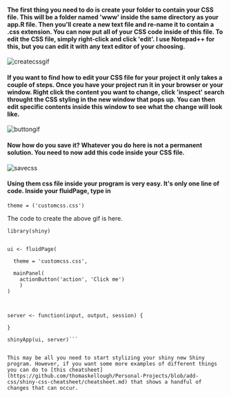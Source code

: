 #### The first thing you need to do is create your folder to contain your CSS file. This will be a folder named 'www' inside the same directory as your app.R file. Then you'll create a new text file and re-name it to contain a .css extension. You can now put all of your CSS code inside of this file. To edit the CSS file, simply right-click and click 'edit'. I use Notepad++ for this, but you can edit it with any text editor of your choosing. 

![createcssgif](https://user-images.githubusercontent.com/41200583/44587595-0a455f00-a779-11e8-8e17-e53ba567ccf4.gif)

#### If you want to find how to edit your CSS file for your project it only takes a couple of steps. Once you have your project run it in your browser or your window. Right click the content you want to change, click 'inspect' search throught the CSS styling in the new window that pops up. You can then edit specific contents inside this window to see what the change will look like. 

![buttongif](https://user-images.githubusercontent.com/41200583/44591075-5ba61c00-a782-11e8-90b1-1e5dc88ae091.gif)

#### Now how do you save it? Whatever you do here is not a permanent solution. You need to now add this code inside your CSS file. 

![savecss](https://user-images.githubusercontent.com/41200583/44589641-a9b92080-a77e-11e8-8446-bb8e20f01190.gif)


#### Using them css file inside your program is very easy. It's only one line of code. Inside your fluidPage, type in 

```theme = ('customcss.css')```

The code to create the above gif is here.

```
library(shiny)


ui <- fluidPage(
  
  theme = 'customcss.css',
  
  mainPanel(
    actionButton('action', 'Click me')
    )
)



server <- function(input, output, session) {
  
}

shinyApp(ui, server)```


This may be all you need to start stylizing your shiny new Shiny program. However, if you want some more examples of different things you can do to [this cheatsheet](https://github.com/thomaskellough/Personal-Projects/blob/add-css/shiny-css-cheatsheet/cheatsheet.md) that shows a handful of changes that can occur.
